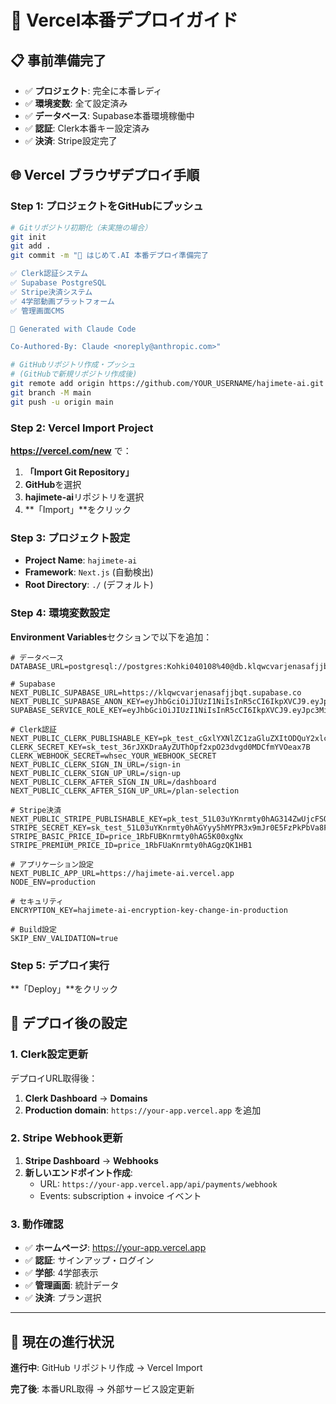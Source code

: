 # 🚀 Vercel本番デプロイガイド

## 📋 事前準備完了
- ✅ **プロジェクト**: 完全に本番レディ
- ✅ **環境変数**: 全て設定済み
- ✅ **データベース**: Supabase本番環境稼働中
- ✅ **認証**: Clerk本番キー設定済み
- ✅ **決済**: Stripe設定完了

## 🌐 Vercel ブラウザデプロイ手順

### Step 1: プロジェクトをGitHubにプッシュ
```bash
# Gitリポジトリ初期化（未実施の場合）
git init
git add .
git commit -m "🚀 はじめて.AI 本番デプロイ準備完了

✅ Clerk認証システム
✅ Supabase PostgreSQL
✅ Stripe決済システム
✅ 4学部動画プラットフォーム
✅ 管理画面CMS

🤖 Generated with Claude Code

Co-Authored-By: Claude <noreply@anthropic.com>"

# GitHubリポジトリ作成・プッシュ
# (GitHubで新規リポジトリ作成後)
git remote add origin https://github.com/YOUR_USERNAME/hajimete-ai.git
git branch -M main
git push -u origin main
```

### Step 2: Vercel Import Project
**https://vercel.com/new** で：

1. **「Import Git Repository」**
2. **GitHub**を選択
3. **hajimete-ai**リポジトリを選択
4. **「Import」**をクリック

### Step 3: プロジェクト設定
- **Project Name**: `hajimete-ai`
- **Framework**: `Next.js` (自動検出)
- **Root Directory**: `./` (デフォルト)

### Step 4: 環境変数設定
**Environment Variables**セクションで以下を追加：

```env
# データベース
DATABASE_URL=postgresql://postgres:Kohki040108%40@db.klqwcvarjenasafjjbqt.supabase.co:5432/postgres

# Supabase
NEXT_PUBLIC_SUPABASE_URL=https://klqwcvarjenasafjjbqt.supabase.co
NEXT_PUBLIC_SUPABASE_ANON_KEY=eyJhbGciOiJIUzI1NiIsInR5cCI6IkpXVCJ9.eyJpc3MiOiJzdXBhYmFzZSIsInJlZiI6ImtscXdjdmFyamVuYXNhZmpqYnF0Iiwicm9sZSI6ImFub24iLCJpYXQiOjE3NTAyMjY3MDgsImV4cCI6MjA2NTgwMjcwOH0.BSP8vjS9gQbaazMlV0qv0T3Akqf_L9ibjGM5P_oGEjs
SUPABASE_SERVICE_ROLE_KEY=eyJhbGciOiJIUzI1NiIsInR5cCI6IkpXVCJ9.eyJpc3MiOiJzdXBhYmFzZSIsInJlZiI6ImtscXdjdmFyamVuYXNhZmpqYnF0Iiwicm9sZSI6InNlcnZpY2Vfcm9sZSIsImlhdCI6MTc1MDIyNjcwOCwiZXhwIjoyMDY1ODAyNzA4fQ.I9lK6CujJHMuka7FyWnCAqjLBzNiFOl7c1d2o7rtLyc

# Clerk認証
NEXT_PUBLIC_CLERK_PUBLISHABLE_KEY=pk_test_cGxlYXNlZC1zaGluZXItODQuY2xlcmsuYWNjb3VudHMuZGV2JA
CLERK_SECRET_KEY=sk_test_36rJXKDraAyZUThOpf2xpO23dvgd0MDCfmYVOeax7B
CLERK_WEBHOOK_SECRET=whsec_YOUR_WEBHOOK_SECRET
NEXT_PUBLIC_CLERK_SIGN_IN_URL=/sign-in
NEXT_PUBLIC_CLERK_SIGN_UP_URL=/sign-up
NEXT_PUBLIC_CLERK_AFTER_SIGN_IN_URL=/dashboard
NEXT_PUBLIC_CLERK_AFTER_SIGN_UP_URL=/plan-selection

# Stripe決済
NEXT_PUBLIC_STRIPE_PUBLISHABLE_KEY=pk_test_51L03uYKnrmty0hAG314ZwUjcFSO6csQQPfzoHEt0vSoqSF3eGvwcM3w4Sk3pIgwueWGXXb70SRb98fGAoEDUjsMJ00kTbyJ0Jv
STRIPE_SECRET_KEY=sk_test_51L03uYKnrmty0hAGYyy5hMYPR3x9mJr0E5FzPkPbVa8FgPHPk9TpwYeI0LopKJfMUmtMnmudH53gmYtmjEvoRBrl00tdIYItV9
STRIPE_BASIC_PRICE_ID=price_1RbFUBKnrmty0hAG5K00xgNx
STRIPE_PREMIUM_PRICE_ID=price_1RbFUaKnrmty0hAGgzQK1HB1

# アプリケーション設定
NEXT_PUBLIC_APP_URL=https://hajimete-ai.vercel.app
NODE_ENV=production

# セキュリティ
ENCRYPTION_KEY=hajimete-ai-encryption-key-change-in-production

# Build設定
SKIP_ENV_VALIDATION=true
```

### Step 5: デプロイ実行
**「Deploy」**をクリック

## 🔄 デプロイ後の設定

### 1. Clerk設定更新
デプロイURL取得後：
1. **Clerk Dashboard** → **Domains**
2. **Production domain**: `https://your-app.vercel.app` を追加

### 2. Stripe Webhook更新
1. **Stripe Dashboard** → **Webhooks**
2. **新しいエンドポイント作成**:
   - URL: `https://your-app.vercel.app/api/payments/webhook`
   - Events: subscription + invoice イベント

### 3. 動作確認
- ✅ **ホームページ**: https://your-app.vercel.app
- ✅ **認証**: サインアップ・ログイン
- ✅ **学部**: 4学部表示
- ✅ **管理画面**: 統計データ
- ✅ **決済**: プラン選択

---

## 🎯 現在の進行状況

**進行中**: GitHub リポジトリ作成 → Vercel Import

**完了後**: 本番URL取得 → 外部サービス設定更新